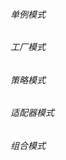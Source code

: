 ###### 单例模式







###### 工厂模式









###### 策略模式







###### 适配器模式







###### 组合模式









